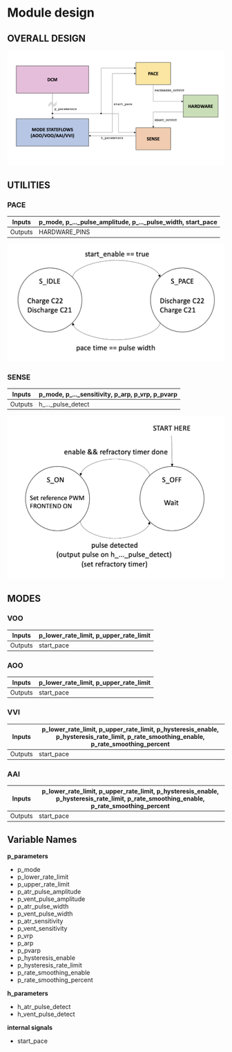 
# Module design

## OVERALL DESIGN

![](https://github.com/aokit-mcmaster/lab1-group8/blob/master/images/MASTER-diagram.png)

## UTILITIES

### PACE
| Inputs | p\_mode, p\_...\_pulse\_amplitude, p\_...\_pulse\_width, start\_pace|
| --- | --- |
| Outputs | HARDWARE\_PINS |

![](https://github.com/aokit-mcmaster/lab1-group8/blob/master/images/PACE-state-diagram.png)

### SENSE
| Inputs | p\_mode, p\_...\_sensitivity, p\_arp, p\_vrp, p\_pvarp |
| --- | --- |
| Outputs | h\_...\_pulse\_detect |

![](https://github.com/aokit-mcmaster/lab1-group8/blob/master/images/SENSE-state-diagram.png)

## MODES

### VOO
| Inputs | p\_lower\_rate\_limit, p\_upper\_rate\_limit |
| --- | --- |
| Outputs | start_pace |

### AOO
| Inputs | p\_lower\_rate\_limit, p\_upper\_rate\_limit |
| --- | --- |
| Outputs | start_pace |

### VVI
| Inputs | p\_lower\_rate\_limit, p\_upper\_rate\_limit, p\_hysteresis\_enable, p\_hysteresis\_rate\_limit, p\_rate\_smoothing\_enable, p\_rate\_smoothing\_percent |
| --- | --- |
| Outputs | start_pace |

### AAI
| Inputs | p\_lower\_rate\_limit, p\_upper\_rate\_limit, p\_hysteresis\_enable, p\_hysteresis\_rate\_limit, p\_rate\_smoothing\_enable, p\_rate\_smoothing\_percent |
| --- | --- |
| Outputs | start_pace |

## Variable Names

**p\_parameters**

- p\_mode
- p\_lower\_rate\_limit
- p\_upper\_rate\_limit
- p\_atr\_pulse\_amplitude
- p\_vent\_pulse\_amplitude
- p\_atr\_pulse\_width
- p\_vent\_pulse\_width
- p\_atr\_sensitivity
- p\_vent\_sensitivity
- p\_vrp
- p\_arp
- p\_pvarp
- p\_hysteresis\_enable
- p\_hysteresis\_rate\_limit
- p\_rate\_smoothing\_enable
- p\_rate\_smoothing\_percent

**h\_parameters**

- h\_atr\_pulse\_detect
- h\_vent\_pulse\_detect

**internal signals**

- start\_pace
